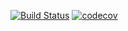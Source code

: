 [![Build Status](https://travis-ci.org/ZubovVP/job4j_forum.svg?branch=master)](https://travis-ci.org/ZubovVP/job4j_forum)
[![codecov](https://codecov.io/gh/ZubovVP/job4j_forum/branch/master/graph/badge.svg?token=XGDVDU4JZ4)](https://codecov.io/gh/ZubovVP/job4j_forum)

